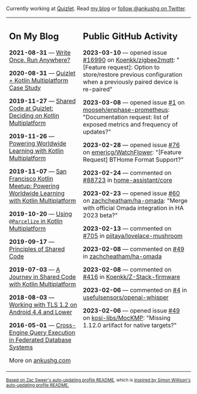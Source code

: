 Currently working at [Quizlet](https://quizlet.com/). Read [my blog](https://ankushg.com/) or [follow @ankushg on Twitter](https://twitter.com/ankushg).

<table><tr><td valign="top" width="40%">

## On My Blog
<!-- blog starts -->
**2021-08-31** — [Write Once, Run Anywhere?](https://ankushg.com/posts/write-once-run-anywhere-increment/)

**2020-08-31** — [Quizlet + Kotlin Multiplatform Case Study](https://ankushg.com/posts/quizlet-kotlin-multiplatform-case-study/)

**2019-11-27** — [Shared Code at Quizlet: Deciding on Kotlin Multiplatform](https://ankushg.com/posts/shared-code-kotlin-multiplatform/)

**2019-11-26** — [Powering Worldwide Learning with Kotlin Multiplatform](https://ankushg.com/speaking/droidcon-sf-2019)

**2019-11-07** — [San Francisco Kotlin Meetup: Powering Worldwide Learning with Kotlin Multiplatform](https://ankushg.com/speaking/sf-kotlin-meetup-2019)

**2019-10-20** — [Using `@Parcelize` in Kotlin Multiplatform](https://ankushg.com/posts/multiplatform-parcelize/)

**2019-09-17** — [Principles of Shared Code](https://ankushg.com/speaking/denver-startup-week-2019)

**2019-07-03** — [A Journey in Shared Code with Kotlin Multiplatform](https://ankushg.com/speaking/droidcon-berlin-2019)

**2018-08-03** — [Working with TLS 1.2 on Android 4.4 and Lower](https://ankushg.com/posts/tls-1.2-on-android/)

**2016-05-01** — [Cross-Engine Query Execution in Federated Database Systems](https://ankushg.com/projects/thesis)
<!-- blog ends -->
More on [ankushg.com](https://ankushg.com/)
</td><td valign="top" width="60%">

## Public GitHub Activity
<!-- githubActivity starts -->
**2023-03-10** — opened issue [#16990](https://github.com/Koenkk/zigbee2mqtt/issues/16990) on [Koenkk/zigbee2mqtt](https://api.github.com/repos/Koenkk/zigbee2mqtt): "[Feature request]: Option to store/restore previous configuration when a previously paired device is re-paired"

**2023-03-08** — opened issue [#1](https://github.com/mooseh/enphase-prometheus/issues/1) on [mooseh/enphase-prometheus](https://api.github.com/repos/mooseh/enphase-prometheus): "Documentation request: list of exposed metrics and frequency of updates?"

**2023-02-28** — opened issue [#76](https://github.com/emericg/WatchFlower/issues/76) on [emericg/WatchFlower](https://api.github.com/repos/emericg/WatchFlower): "[Feature Request] BTHome Format Support?"

**2023-02-24** — commented on [#88723](https://github.com/home-assistant/core/pull/88723#issuecomment-1444597745) in [home-assistant/core](https://api.github.com/repos/home-assistant/core)

**2023-02-23** — opened issue [#60](https://github.com/zachcheatham/ha-omada/issues/60) on [zachcheatham/ha-omada](https://api.github.com/repos/zachcheatham/ha-omada): "Merge with official Omada integration in HA 2023 beta?"

**2023-02-13** — commented on [#705](https://github.com/piitaya/lovelace-mushroom/pull/705#issuecomment-1428865243) in [piitaya/lovelace-mushroom](https://api.github.com/repos/piitaya/lovelace-mushroom)

**2023-02-08** — commented on [#49](https://github.com/zachcheatham/ha-omada/issues/49#issuecomment-1423222042) in [zachcheatham/ha-omada](https://api.github.com/repos/zachcheatham/ha-omada)

**2023-02-08** — commented on [#416](https://github.com/Koenkk/Z-Stack-firmware/issues/416#issuecomment-1422978075) in [Koenkk/Z-Stack-firmware](https://api.github.com/repos/Koenkk/Z-Stack-firmware)

**2023-02-06** — commented on [#4](https://github.com/usefulsensors/openai-whisper/issues/4#issuecomment-1419596357) in [usefulsensors/openai-whisper](https://api.github.com/repos/usefulsensors/openai-whisper)

**2023-02-06** — opened issue [#49](https://github.com/kosi-libs/MocKMP/issues/49) on [kosi-libs/MocKMP](https://api.github.com/repos/kosi-libs/MocKMP): "Missing 1.12.0 artifact for native targets?"
<!-- githubActivity ends -->
</td></tr></table>

<sub><a href="https://github.com/ZacSweers/ZacSweers">Based on Zac Sweer's auto-updating profile README</a>, which is <a href="https://simonwillison.net/2020/Jul/10/self-updating-profile-readme/">inspired by Simon Willison's auto-updating profile README.</a></sub>
